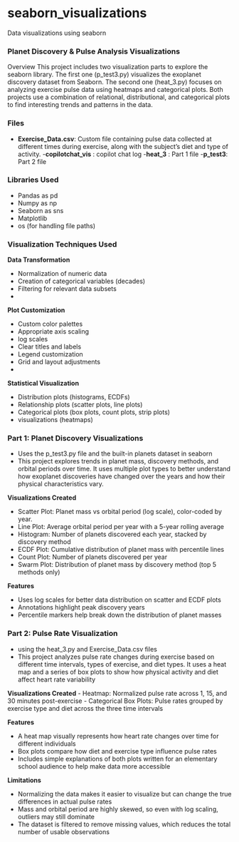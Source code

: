 # seaborn_visualizations
Data visualizations using seaborn 


### Planet Discovery & Pulse Analysis Visualizations
Overview
This project includes two visualization parts to explore the seaborn library. The first one (p_test3.py) visualizes the exoplanet discovery dataset from Seaborn. The second one (heat_3.py) focuses on analyzing exercise pulse data using heatmaps and categorical plots. Both projects use a combination of relational, distributional, and categorical plots to find interesting trends and patterns in the data.

### Files 
- **Exercise_Data.csv**: Custom file containing pulse data collected at different times during exercise, along with the subject’s diet and type of activity.
-**copilotchat_vis** : copilot chat log
-**heat_3** : Part 1 file 
-**p_test3**: Part 2 file 

### Libraries Used
- Pandas as pd
- Numpy as np
- Seaborn as sns
- Matplotlib
- os (for handling file paths)

### Visualization Techniques Used

**Data Transformation**
- Normalization of numeric data
- Creation of categorical variables (decades)
- Filtering for relevant data subsets
- 
**Plot Customization**
- Custom color palettes
- Appropriate axis scaling
- log scales 
- Clear titles and labels
- Legend customization
- Grid and layout adjustments
- 
**Statistical Visualization**
- Distribution plots (histograms, ECDFs)
- Relationship plots (scatter plots, line plots)
- Categorical plots (box plots, count plots, strip plots)
-  visualizations (heatmaps)


### Part 1: Planet Discovery Visualizations 
- Uses the p_test3.py file and the built-in planets dataset in seaborn 
- This project explores trends in planet mass, discovery methods, and orbital periods over time. It uses multiple plot types to better understand how exoplanet discoveries have changed over the years and how their physical characteristics vary.

**Visualizations Created**
- Scatter Plot: Planet mass vs orbital period (log scale), color-coded by year.
- Line Plot: Average orbital period per year with a 5-year rolling average
- Histogram: Number of planets discovered each year, stacked by discovery method
- ECDF Plot: Cumulative distribution of planet mass with percentile lines
- Count Plot: Number of planets discovered per year
- Swarm Plot: Distribution of planet mass by discovery method (top 5 methods only)

**Features**
- Uses log scales for better data distribution on scatter and ECDF plots
- Annotations highlight peak discovery years
- Percentile markers help break down the distribution of planet masses

### Part 2: Pulse Rate Visualization 
- using the heat_3.py and Exercise_Data.csv files 
- This project analyzes pulse rate changes during exercise based on different time intervals, types of exercise, and diet types. It uses a heat map and a series of box plots to show how physical activity and diet affect heart rate variability

**Visualizations Created**
    - Heatmap: Normalized pulse rate across 1, 15, and 30 minutes post-exercise
    -  Categorical Box Plots: Pulse rates grouped by exercise type and diet across the three time intervals

**Features**
  - A heat map visually represents how heart rate changes over time for different individuals
  - Box plots compare how diet and exercise type influence pulse rates
  - Includes simple explanations of both plots written for an elementary school audience to help make data more accessible

**Limitations**
- Normalizing the data makes it easier to visualize but can change the true differences in actual pulse rates
- Mass and orbital period are highly skewed, so even with log scaling, outliers may still dominate
- The dataset is filtered to remove missing values, which reduces the total number of usable observations



